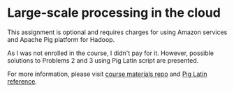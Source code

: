 # Large-scale processing in the cloud

This assignment is optional and requires charges for using Amazon services and Apache Pig platform for Hadoop.

As I was not enrolled in the course, I didn't pay for it. However, possible solutions to Problems 2 and 3 using Pig Latin script are presented.

For more information, please visit [course materials repo](https://github.com/uwescience/datasci_course_materials "datasci_course_materials") and [Pig Latin reference](http://pig.apache.org/docs/r0.7.0/piglatin_ref2.html "Pig Latin Reference Manual 2").
